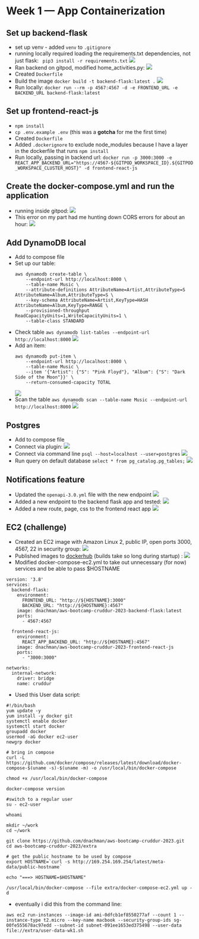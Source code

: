 # Week 1 — App Containerization

## Set up backend-flask

-   set up venv - added `venv` to `.gitignore`
-   running locally required loading the requirements.txt dependencies, not just flask:
    ` pip3 install -r requirements.txt`
    ![](assets/wk1/python-setup.png)
-   Ran backend on gitpod, modified home_activities.py:
    ![](assets/wk1/run-backend.png)
-   Created `Dockerfile`
-   Build the image
    `docker build -t backend-flask:latest .`
    ![](assets/wk1/docker-images-backend.png)
-   Run locally: `docker run --rm -p 4567:4567 -d -e FRONTEND_URL -e BACKEND_URL backend-flask:latest`

## Set up frontend-react-js

-   `npm install`
-   `cp .env.example .env` (this was a **gotcha** for me the first time)
-   Created `Dockerfile`
-   Added `.dockerignore` to exclude node_modules because I have a layer in the dockerfile that runs `npm install`
-   Run locally, passing in backend url: `docker run -p 3000:3000 -e REACT_APP_BACKEND_URL="https://4567-${GITPOD_WORKSPACE_ID}.${GITPOD_WORKSPACE_CLUSTER_HOST}" -d frontend-react-js`

## Create the docker-compose.yml and run the application

-   running inside gitpod:
    ![](assets/wk1/compose-running.png)
-   This error on my part had me hunting down CORS errors for about an hour:
    ![](assets/wk1/docker-compose-error.png)

## Add DynamoDB local

-   Add to compose file
-   Set up our table:
    ```
    aws dynamodb create-table \
        --endpoint-url http://localhost:8000 \
        --table-name Music \
        --attribute-definitions AttributeName=Artist,AttributeType=S AttributeName=Album,AttributeType=S \
        --key-schema AttributeName=Artist,KeyType=HASH AttributeName=Album,KeyType=RANGE \
        --provisioned-throughput ReadCapacityUnits=1,WriteCapacityUnits=1 \
        --table-class STANDARD
    ```
-   Check table `aws dynamodb list-tables --endpoint-url http://localhost:8000`
    ![](assets/wk1/ddb-list-tables.png)
-   Add an item:
    ```
    aws dynamodb put-item \
        --endpoint-url http://localhost:8000 \
        --table-name Music \
        --item '{"Artist": {"S": "Pink Floyd"}, "Album": {"S": "Dark Side of the Moon"}}' \
        --return-consumed-capacity TOTAL
    ```
    ![](assets/wk1/ddb-put-item.png)
-   Scan the table `aws dynamodb scan --table-name Music --endpoint-url http://localhost:8000`
    ![](assets/wk1/ddb-scan.png)

## Postgres

-   Add to compose file
-   Connect via plugin:
    ![](assets/wk1/postgres-local.png)
-   Connect via command line `psql --host=localhost --user=postgres`
    ![](assets/wk1/postgres-local-cmd.png)
-   Run query on default database `select * from pg_catalog.pg_tables;`
    ![](assets/wk1/postgres-tables.png)

## Notifications feature

-   Updated the `openapi-3.0.yml` file with the new endpoint
    ![](assets/wk1/openapi-new.png)
-   Added a new endpoint to the backend flask app and tested:
    ![](assets/wk1/notif-backend.png)
-   Added a new route, page, css to the frontend react app
    ![](assets/wk1/notif-frontend.png)

## EC2 (challenge)

-   Created an EC2 image with Amazon Linux 2, public IP, open ports 3000, 4567, 22 in security group:
    ![](assets/wk1/security-group.png)
-   Published images to [dockerhub](https://hub.docker.com/u/dnachman) (builds take so long during startup) :
    ![](assets/wk1/dockerhub.png)
-   Modified docker-compose-ec2.yml to take out unnecessary (for now) services and be able to pass $HOSTNAME

```
version: '3.8'
services:
  backend-flask:
    environment:
      FRONTEND_URL: "http://${HOSTNAME}:3000"
      BACKEND_URL: "http://${HOSTNAME}:4567"
    image: dnachman/aws-bootcamp-cruddur-2023-backend-flask:latest
    ports:
      - 4567:4567

  frontend-react-js:
    environment:
      REACT_APP_BACKEND_URL: "http://${HOSTNAME}:4567"
    image: dnachman/aws-bootcamp-cruddur-2023-frontend-react-js
    ports:
      - "3000:3000"

networks:
  internal-network:
    driver: bridge
    name: cruddur

```

-   Used this User data script:

```
#!/bin/bash
yum update -y
yum install -y docker git
systemctl enable docker
systemctl start docker
groupadd docker
usermod -aG docker ec2-user
newgrp docker

# bring in compose
curl -L https://github.com/docker/compose/releases/latest/download/docker-compose-$(uname -s)-$(uname -m) -o /usr/local/bin/docker-compose

chmod +x /usr/local/bin/docker-compose

docker-compose version

#switch to a regular user
su - ec2-user

whoami

mkdir ~/work
cd ~/work

git clone https://github.com/dnachman/aws-bootcamp-cruddur-2023.git
cd aws-bootcamp-cruddur-2023/extra

# get the public hostname to be used by compose
export HOSTNAME=`curl -s http://169.254.169.254/latest/meta-data/public-hostname`

echo "===> HOSTNAME=$HOSTNAME"

/usr/local/bin/docker-compose --file extra/docker-compose-ec2.yml up -d

```

-   eventually i did this from the command line:

```
aws ec2 run-instances --image-id ami-0dfcb1ef8550277af --count 1 --instance-type t2.micro --key-name macbook --security-group-ids sg-00fe555678ac97edd --subnet-id subnet-091ee1653ed375498 --user-data file://extra/user-data-wk1.sh
```
